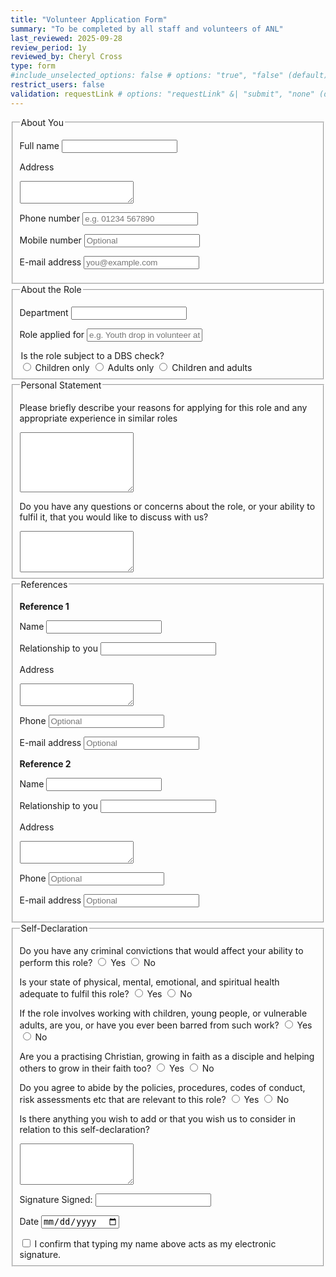 ```yaml
---
title: "Volunteer Application Form"
summary: "To be completed by all staff and volunteers of ANL"
last_reviewed: 2025-09-28
review_period: 1y
reviewed_by: Cheryl Cross
type: form
#include_unselected_options: false # options: "true", "false" (default)
restrict_users: false
validation: requestLink # options: "requestLink" &| "submit", "none" (default)
---
```


<form 
  name="{{< getPageTitle >}}" 
  class="verified-form"
  data-netlify="true"
  netlify
>

<input type="hidden" name="_gotcha" style="display:none!important">

<fieldset>
  <legend>About You</legend>

  <label for="fullname">Full name</label>
  <input type="text" id="fullname" name="fullname" class="short-input name" required>

  <label for="address">Address</label>
  <textarea id="address" name="address" rows="2" required></textarea>

  <label for="phone">Phone number</label>
  <input type="tel" id="phone" name="phone" class="short-input" required placeholder="e.g. 01234 567890">

  <label for="mobile">Mobile number</label>
  <input type="tel" id="mobile" name="mobile" class="short-input" placeholder="Optional">

  <label for="email">E-mail address</label>
  <input type="email" id="submitted_by" name="email" required placeholder="you@example.com">

</fieldset>

<fieldset>
  <legend>About the Role</legend>

  <label for="department">Department</label>
  <input type="text" id="department" name="department" class="short-input" required>

  <label for="role">Role applied for</label>
  <input type="text" id="role" name="role" class="short-input" required placeholder="e.g. Youth drop in volunteer at Chinley TNT">

  <legend>Is the role subject to a DBS check?</legend>
  <label><input type="radio" name="dbs_check" value="Children only" required> Children only</label>
  <label><input type="radio" name="dbs_check" value="Adults only"> Adults only</label>
  <label><input type="radio" name="dbs_check" value="Children and adults"> Children and adults</label>

</fieldset>

<fieldset>
  <legend>Personal Statement</legend>

  <label for="statement">Please briefly describe your reasons for applying for this role and any appropriate experience in similar roles</label>
  <textarea id="statement" name="statement" rows="6" required></textarea>

  <label for="concerns">Do you have any questions or concerns about the role, or your ability to fulfil it, that you would like to discuss with us?</label>
  <textarea id="concerns" name="concerns" rows="4"></textarea>

</fieldset>

<fieldset>
  <legend>References</legend>

  <strong>Reference 1</strong>

  <label for="ref1_name">Name</label>
  <input type="text" id="ref1_name" name="ref1_name" class="short-input" required>

  <label for="ref1_relationship">Relationship to you</label>
  <input type="text" id="ref1_relationship" name="ref1_relationship" class="short-input" required>

  <label for="ref1_address">Address</label>
  <textarea id="ref1_address" name="ref1_address" rows="2" required></textarea>

  <label for="ref1_phone">Phone</label>
  <input type="tel" id="ref1_phone" name="ref1_phone" class="short-input" placeholder="Optional">

  <label for="ref1_email">E-mail address</label>
  <input type="email" id="ref1_email" name="ref1_email" placeholder="Optional">

  <strong>Reference 2</strong>

  <label for="ref2_name">Name</label>
  <input type="text" id="ref2_name" name="ref2_name" class="short-input" required>

  <label for="ref2_relationship">Relationship to you</label>
  <input type="text" id="ref2_relationship" name="ref2_relationship" class="short-input">

  <label for="ref2_address">Address</label>
  <textarea id="ref2_address" name="ref2_address" rows="2" required></textarea>

  <label for="ref2_phone">Phone</label>
  <input type="tel" id="ref2_phone" name="ref2_phone" class="short-input" placeholder="Optional">

  <label for="ref2_email">E-mail address</label>
  <input type="email" id="ref2_email" name="ref2_email" placeholder="Optional">

</fieldset>

<fieldset>
  <legend>Self-Declaration</legend>

  <label>Do you have any criminal convictions that would affect your ability to perform this role?</label>
  <label><input type="radio" name="convictions" value="Yes" required> Yes</label>
  <label><input type="radio" name="convictions" value="No"> No</label>

  <label>Is your state of physical, mental, emotional, and spiritual health adequate to fulfil this role?</label>
  <label><input type="radio" name="health" value="Yes" required> Yes</label>
  <label><input type="radio" name="health" value="No"> No</label>

  <label>If the role involves working with children, young people, or vulnerable adults, are you, or have you ever been barred from such work?</label>
  <label><input type="radio" name="barred" value="Yes" required> Yes</label>
  <label><input type="radio" name="barred" value="No"> No</label>

  <label>Are you a practising Christian, growing in faith as a disciple and helping others to grow in their faith too?</label>
  <label><input type="radio" name="christian" value="Yes" required> Yes</label>
  <label><input type="radio" name="christian" value="No"> No</label>

  <label>Do you agree to abide by the policies, procedures, codes of conduct, risk assessments etc that are relevant to this role?</label>
  <label><input type="radio" name="policies" value="Yes" required> Yes</label>
  <label><input type="radio" name="policies" value="No"> No</label>

  <label for="self_declaration_extra">Is there anything you wish to add or that you wish us to consider in relation to this self-declaration?</label>
  <textarea id="self_declaration_extra" name="self_declaration_extra" rows="4"></textarea>

  <label>Signature</label>
  <label class="checkbox-inline required">
    Signed:
    <input type="text" id="RefereeName" name="referee_name" class="short-input" required>
  </label>

  <label for="RefereeDate" class="required">Date</label>
  <input type="date" id="RefereeDate" name="referee_date" class="short-input autofill-today" required>

  <label class="checkbox-inline required">
    <input type="checkbox" name="RefereeSignatureConfirm" required>
    I confirm that typing my name above acts as my electronic signature.
  </label>

</fieldset>

</form>
